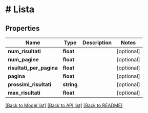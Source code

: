 # # Lista

## Properties

Name | Type | Description | Notes
------------ | ------------- | ------------- | -------------
**num_risultati** | **float** |  | [optional]
**num_pagine** | **float** |  | [optional]
**risultati_per_pagina** | **float** |  | [optional]
**pagina** | **float** |  | [optional]
**prossimi_risultati** | **string** |  | [optional]
**max_risultati** | **float** |  | [optional]

[[Back to Model list]](../../README.md#models) [[Back to API list]](../../README.md#endpoints) [[Back to README]](../../README.md)
